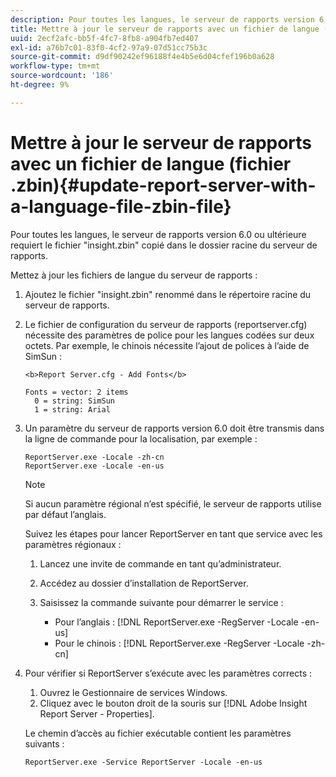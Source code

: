 ```yaml
---
description: Pour toutes les langues, le serveur de rapports version 6.0 ou ultérieure requiert le fichier "insight.zbin" copié dans le dossier racine du serveur de rapports.
title: Mettre à jour le serveur de rapports avec un fichier de langue (fichier .zbin)
uuid: 2ecf2afc-bb5f-4fc7-8fb8-a904fb7ed407
exl-id: a76b7c01-83f0-4cf2-97a9-07d51cc75b3c
source-git-commit: d9df90242ef96188f4e4b5e6d04cfef196b0a628
workflow-type: tm+mt
source-wordcount: '186'
ht-degree: 9%

---
```


# Mettre à jour le serveur de rapports avec un fichier de langue (fichier .zbin){#update-report-server-with-a-language-file-zbin-file}

Pour toutes les langues, le serveur de rapports version 6.0 ou ultérieure requiert le fichier &quot;insight.zbin&quot; copié dans le dossier racine du serveur de rapports.

Mettez à jour les fichiers de langue du serveur de rapports :

1. Ajoutez le fichier &quot;insight.zbin&quot; renommé dans le répertoire racine du serveur de rapports.
1. Le fichier de configuration du serveur de rapports (reportserver.cfg) nécessite des paramètres de police pour les langues codées sur deux octets. Par exemple, le chinois nécessite l’ajout de polices à l’aide de SimSun :

   ```
   <b>Report Server.cfg - Add Fonts</b> 
   
   Fonts = vector: 2 items 
     0 = string: SimSun 
     1 = string: Arial
   ```

1. Un paramètre du serveur de rapports version 6.0 doit être transmis dans la ligne de commande pour la localisation, par exemple :

   ```
   ReportServer.exe -Locale -zh-cn 
   ReportServer.exe -Locale -en-us
   ```

   >[!NOTE]
   >
   >Si aucun paramètre régional n’est spécifié, le serveur de rapports utilise par défaut l’anglais.

   Suivez les étapes pour lancer ReportServer en tant que service avec les paramètres régionaux :

   1. Lancez une invite de commande en tant qu’administrateur.
   1. Accédez au dossier d’installation de ReportServer.
   1. Saisissez la commande suivante pour démarrer le service :

      * Pour l’anglais : [!DNL ReportServer.exe -RegServer -Locale -en-us]
      * Pour le chinois : [!DNL ReportServer.exe -RegServer -Locale -zh-cn]

1. Pour vérifier si ReportServer s’exécute avec les paramètres corrects :

   1. Ouvrez le Gestionnaire de services Windows.
   1. Cliquez avec le bouton droit de la souris sur [!DNL Adobe Insight Report Server - Properties].

   Le chemin d’accès au fichier exécutable contient les paramètres suivants :

   ```
   ReportServer.exe -Service ReportServer -Locale -en-us
   ```

